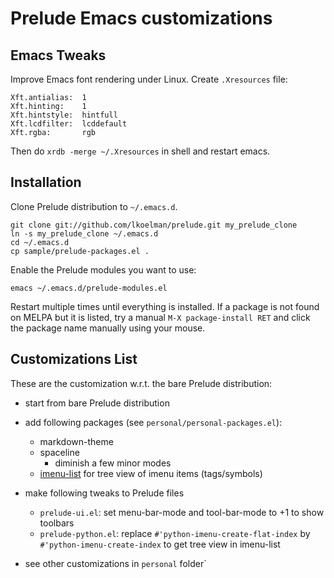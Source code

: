 # Prelude Emacs customizations

## Emacs Tweaks

Improve Emacs font rendering under Linux. Create `.Xresources` file:

```
Xft.antialias:  1
Xft.hinting:    1
Xft.hintstyle:  hintfull
Xft.lcdfilter:  lcddefault
Xft.rgba:       rgb
```

Then do `xrdb -merge ~/.Xresources` in shell and restart emacs.

## Installation

Clone Prelude distribution to `~/.emacs.d`.

    git clone git://github.com/lkoelman/prelude.git my_prelude_clone
    ln -s my_prelude_clone ~/.emacs.d
    cd ~/.emacs.d
    cp sample/prelude-packages.el .

Enable the Prelude modules you want to use:

    emacs ~/.emacs.d/prelude-modules.el

Restart multiple times until everything is installed. If a package is not found on MELPA but it is listed, try a manual `M-X package-install RET` and click the package name manually using your mouse.

## Customizations List

These are the customization w.r.t. the bare Prelude distribution:

- start from bare Prelude distribution

- add following packages (see `personal/personal-packages.el`):
  + markdown-theme
  + spaceline
    - diminish a few minor modes
  + [imenu-list](https://github.com/bmag/imenu-list) for tree view of imenu items (tags/symbols)

- make following tweaks to Prelude files
  + `prelude-ui.el`: set menu-bar-mode and tool-bar-mode to +1 to show toolbars
  + `prelude-python.el`: replace `#'python-imenu-create-flat-index` by `#'python-imenu-create-index` to get tree view in imenu-list

- see other customizations in `personal` folder`
